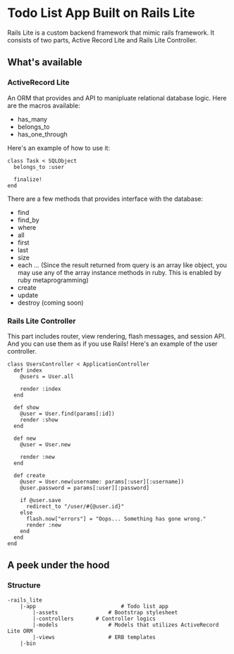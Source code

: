 # Todo List App Built on Rails Lite
Rails Lite is a custom backend framework that mimic rails framework.
It consists of two parts, Active Record Lite and Rails Lite Controller.

## What's available
### ActiveRecord Lite
An ORM that provides and API to manipluate relational database logic.
Here are the macros available:

- has_many
- belongs_to
- has_one_through

Here's an example of how to use it:
```
class Task < SQLObject
  belongs_to :user

  finalize!
end
```

There are a few methods that provides interface with the database:

- find
- find_by
- where
- all
- first
- last
- size
- each
... (Since the result returned from query is an array like object, you
may use any of the array instance methods in ruby. This is enabled by ruby
metaprogramming)
- create
- update
- destroy (coming soon)

### Rails Lite Controller
This part includes router, view rendering, flash messages, and session API.
And you can use them as if you use Rails! Here's an example of the user
controller.
```
class UsersController < ApplicationController
  def index
    @users = User.all

    render :index
  end

  def show
    @user = User.find(params[:id])
    render :show
  end

  def new
    @user = User.new

    render :new
  end

  def create
    @user = User.new(username: params[:user][:username])
    @user.password = params[:user][:password]

    if @user.save
      redirect_to "/user/#{@user.id}"
    else
      flash.now["errors"] = "Oops... Something has gone wrong."
      render :new
    end
  end
end
```

## A peek under the hood
### Structure
```
-rails_lite
	|-app							# Todo list app
		|-assets				# Bootstrap stylesheet
		|-controllers		# Controller logics
		|-models				# Models that utilizes ActiveRecord Lite ORM
		|-views					# ERB templates
	|-bin